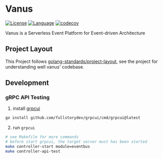 # Vanus

[![License](https://img.shields.io/badge/License-Apache_2.0-green.svg)](https://github.com/linkall-labs/vanus/blob/main/LICENSE)
[![Language](https://img.shields.io/badge/Language-Go-blue.svg)](https://golang.org/)
[![codecov](https://codecov.io/gh/linkall-labs/vanus/branch/main/graph/badge.svg?token=RSXSIMEY4V)](https://codecov.io/gh/linkall-labs/vanus)

Vanus is a Serverless Event Platform for Event-driven Architecture

## Project Layout

This Project follows [golang-standards/project-layout](https://github.com/golang-standards/project-layout), see the
project for understanding well vanus' codebase.

## Development

### gRPC API Testing

1. install [grpcui](https://github.com/fullstorydev/grpcui)

```bash
go install github.com/fullstorydev/grpcui/cmd/grpcui@latest
```

2. run `grpcui`

```bash
# see Makefile for more commands
# before start grpcui, the target server must has been started
make controller-start module=eventbus
make controller-api-test
```